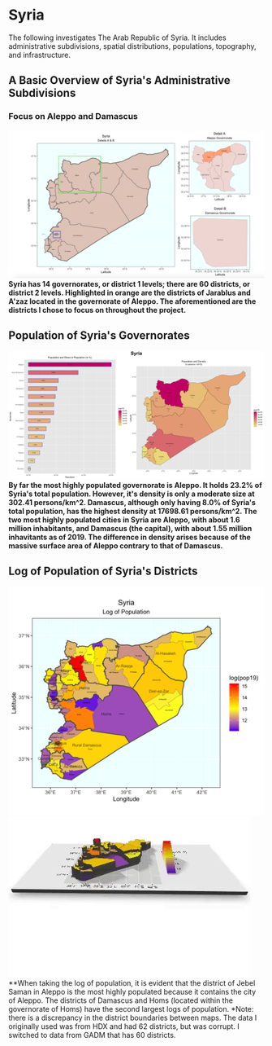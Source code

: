 # Syria
The following investigates The Arab Republic of Syria. It includes administrative subdivisions, spatial distributions, populations, topography, and infrastructure.

## A Basic Overview of Syria's Administrative Subdivisions
### Focus on Aleppo and Damascus
![](damascus.png)
**Syria has 14 governorates, or district 1 levels; there are 60 districts, or district 2 levels. Highlighted in orange are the districts of Jarablus and A'zaz located in the governorate of Aleppo. The aforementioned are the districts I chose to focus on throughout the project.**


## Population of Syria's Governorates
![](part3_main.png)
**By far the most highly populated governorate is Aleppo. It holds 23.2% of Syria's total population. However, it's density is only a moderate size at 302.41 persons/km^2. Damascus, although only having 8.0% of Syria's total population, has the highest density at 17698.61 persons/km^2. The two most highly populated cities in Syria are Aleppo, with about 1.6 million inhabitants, and Damascus (the capital), with about 1.55 million inhavitants as of 2019. The difference in density arises because of the massive surface area of Aleppo contrary to that of Damascus.**

## Log of Population of Syria's Districts
![](part2_stretchgoal2.png)
![](ezgif.com-crop.gif)
**When taking the log of population, it is evident that the district of Jebel Saman in Aleppo is the most highly populated because it contains the city of Aleppo. The districts of Damascus and Homs (located within the governorate of Homs) have the second largest logs of population.
*Note: there is a discrepancy in the district boundaries between maps. The data I originally used was from HDX and had 62 districts, but was corrupt. I switched to data from GADM that has 60 districts. 

